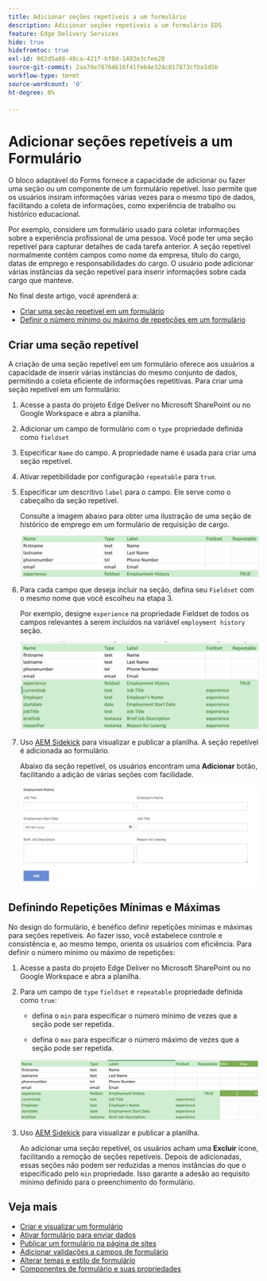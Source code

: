 ```yaml
---
title: Adicionar seções repetíveis a um formulário
description: Adicionar seções repetíveis a um formulário EDS
feature: Edge Delivery Services
hide: true
hidefromtoc: true
exl-id: 062d5a88-48ca-421f-bf0d-1483e3cfee28
source-git-commit: 2aa70e78764616f41fe64e324c017873cfba1d5b
workflow-type: tm+mt
source-wordcount: '0'
ht-degree: 0%

---
```


# Adicionar seções repetíveis a um Formulário

O bloco adaptável do Forms fornece a capacidade de adicionar ou fazer uma seção ou um componente de um formulário repetível. Isso permite que os usuários insiram informações várias vezes para o mesmo tipo de dados, facilitando a coleta de informações, como experiência de trabalho ou histórico educacional.

Por exemplo, considere um formulário usado para coletar informações sobre a experiência profissional de uma pessoa. Você pode ter uma seção repetível para capturar detalhes de cada tarefa anterior. A seção repetível normalmente contém campos como nome da empresa, título do cargo, datas de emprego e responsabilidades do cargo. O usuário pode adicionar várias instâncias da seção repetível para inserir informações sobre cada cargo que manteve.



No final deste artigo, você aprenderá a:

* [Criar uma seção repetível em um formulário](#add-repeatable-sections-to-a-form)
* [Definir o número mínimo ou máximo de repetições em um formulário](#set-minimum-or-maximum-number-of-repetitions-for-a-repeatable-section)

## Criar uma seção repetível

A criação de uma seção repetível em um formulário oferece aos usuários a capacidade de inserir várias instâncias do mesmo conjunto de dados, permitindo a coleta eficiente de informações repetitivas. Para criar uma seção repetível em um formulário:

1. Acesse a pasta do projeto Edge Deliver no Microsoft SharePoint ou no Google Workspace e abra a planilha.

1. Adicionar um campo de formulário com o `type` propriedade definida como `fieldset`
1. Especificar `Name` do campo. A propriedade name é usada para criar uma seção repetível.
1. Ativar repetibilidade por configuração `repeatable` para `true`.
1. Especificar um descritivo `label` para o campo. Ele serve como o cabeçalho da seção repetível.

   Consulte a imagem abaixo para obter uma ilustração de uma seção de histórico de emprego em um formulário de requisição de cargo.

   ![](/help/edge/assets/repeatable-section-example-job-application-form.png)

1. Para cada campo que deseja incluir na seção, defina seu `Fieldset` com o mesmo nome que você escolheu na etapa 3.

   Por exemplo, designe `experience` na propriedade Fieldset de todos os campos relevantes a serem incluídos na variável `employment history` seção.

   ![exemplo de um campo de seção repetível e suas propriedades](/help/edge/assets/repeatable-section--mention-fieldset-name-example-job-application-form.png)

1. Uso [AEM Sidekick](https://www.aem.live/developer/tutorial#preview-and-publish-your-content) para visualizar e publicar a planilha. A seção repetível é adicionada ao formulário.

   Abaixo da seção repetível, os usuários encontram uma **Adicionar** botão, facilitando a adição de várias seções com facilidade.

   ![seção repetível, botão Adicionar, para adicionar várias seções ](/help/edge/assets/repeatable-section-example.png)


## Definindo Repetições Mínimas e Máximas

No design do formulário, é benéfico definir repetições mínimas e máximas para seções repetíveis. Ao fazer isso, você estabelece controle e consistência e, ao mesmo tempo, orienta os usuários com eficiência. Para definir o número mínimo ou máximo de repetições:

1. Acesse a pasta do projeto Edge Deliver no Microsoft SharePoint ou no Google Workspace e abra a planilha.

1. Para um campo de `type` `fieldset` e `repeatable` propriedade definida como `true`:

   * defina o `min` para especificar o número mínimo de vezes que a seção pode ser repetida.

   * defina o `max` para especificar o número máximo de vezes que a seção pode ser repetida.

   ![Defina as propriedades min e max para especificar o número de vezes que a seção pode ser repetida](/help/edge/assets/repeatable-section-set-min-max.png)

1. Uso [AEM Sidekick](https://www.aem.live/developer/tutorial#preview-and-publish-your-content) para visualizar e publicar a planilha.

   Ao adicionar uma seção repetível, os usuários acham uma **Excluir** ícone, facilitando a remoção de seções repetíveis. Depois de adicionadas, essas seções não podem ser reduzidas a menos instâncias do que o especificado pelo `min` propriedade. Isso garante a adesão ao requisito mínimo definido para o preenchimento do formulário.

<!--

For example, consider a form used to collect information from users applying for a loan. . You may have a repeatable section for capturing details of each co-applicant. The repeatable section would typically contain fields such as co-co-applicant

The form allows users to provide personal information, including details of the co-applicants. Users can enter details for co-applicants, with this section being repeatable.

![Repeatable sections in forms](/help/forms/assets/eds-repeatable.png)

## Prerequisites

The [Adaptive Forms Block is enabled](/help/edge/docs/forms/create-forms.md) for your Edge Delivery Services project. 

## Add a repeatable section to a form 

Let's take an example of a loan application form. The form enables users to submit personal information. You can include co-applicant details using repeatable sections, with the option to add a minimum and maximum of three co-applicant sections.

"_You can use a Microsoft Excel file on your SharePoint Site or Google Sheet file on Google Drive to develop a form. Examples in this document are based on a [Microsoft Excel file on your SharePoint Site](https://www.aem.live/docs/setup-customer-sharepoint)._" 


To add repeatable sections in Edge Delivery:

1. [Author a form using Microsoft Excel](#author-form)
2. [Preview and publish the form](#preview-form)

### Author a form using Microsoft Excel {#author-form}

1. Go to your Edge Deliver project folder on Microsoft SharePoint or Google Workspace and open your spreadsheet. For example, open an a spreadsheet named `loan-application.xlsx`.

1. Add a new columns labeled `Repeatable` to the sheet contaning your form fields. By default, the `shared-default` sheet contains the form fields.  

1. Add new columns labeled as `Repeatable`, `Min`, and `Max` in your Microsoft Excel file.
1. Specify the value for the `Repeatable` column as `True` for the fieldset that you want to make repeatable.
1. Specify the values for the `Min` and `Max` columns. The `Min` value represents the minimum number of occurrences for which the panel repeats, while the `Max` value represents the maximum number of occurrences for which the panel repeats.
1. Save your Microsoft Excel file.
     
>[!NOTE]
>
> Here is the [Loan application](/help/forms/assets/loan-application.xlsx) excel sheet for your reference. 

### Preview/Publish the form using your Edge Delivery Service

1. Open or create new document file in a Microsft SharePoint Site to embed the Excel sheet  in it using a `Form Block`. For example, open the `index` file and add a `Form Block`.
2. Open the command prompt, navigate to your AEM Edge Delivery project directory on your local machine, and execute the command as `aem up`.

The form is accessible at `https://localhost:3000`, where clicking the `Add` button adds new repeatable section for entering co-applicant details. You can also delete the the repeatable section by clicking the `Delete` button. 

>[!NOTE]
>
> If you encounter a "Page Not Found" error while accessing your form at localhost, add the directory name of the Microsoft SharePoint Site in front of the URL where your form is located. For example, `http://localhost:3000/<dir-name>/`

-->


## Veja mais

* [Criar e visualizar um formulário](/help/edge/docs/forms/create-forms.md)
* [Ativar formulário para enviar dados](/help/edge/docs/forms/submit-forms.md)
* [Publicar um formulário na página de sites](/help/edge/docs/forms/publish-forms.md)
* [Adicionar validações a campos de formulário](/help/edge/docs/forms/validate-forms.md)
* [Alterar temas e estilo de formulário](/help/edge/docs/forms/style-theme-forms.md)
* [Componentes de formulário e suas propriedades](/help/edge/docs/forms/form-components.md)
